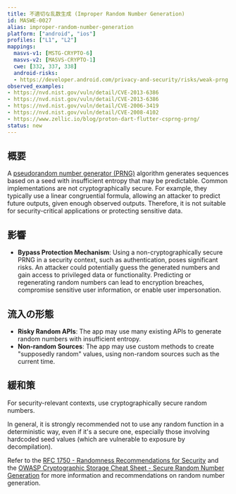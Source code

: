 ```yaml
---
title: 不適切な乱数生成 (Improper Random Number Generation)
id: MASWE-0027
alias: improper-random-number-generation
platform: ["android", "ios"]
profiles: ["L1", "L2"]
mappings:
  masvs-v1: [MSTG-CRYPTO-6]
  masvs-v2: [MASVS-CRYPTO-1]
  cwe: [332, 337, 338]
  android-risks: 
  - https://developer.android.com/privacy-and-security/risks/weak-prng
observed_examples:
- https://nvd.nist.gov/vuln/detail/CVE-2013-6386
- https://nvd.nist.gov/vuln/detail/CVE-2013-6386
- https://nvd.nist.gov/vuln/detail/CVE-2006-3419
- https://nvd.nist.gov/vuln/detail/CVE-2008-4102
- https://www.zellic.io/blog/proton-dart-flutter-csprng-prng/
status: new
---
```


## 概要

A [pseudorandom number generator (PRNG)](https://en.wikipedia.org/wiki/Pseudorandom_number_generator) algorithm generates sequences based on a seed with insufficient entropy that may be predictable. Common implementations are not cryptographically secure. For example, they typically use a linear congruential formula, allowing an attacker to predict future outputs, given enough observed outputs. Therefore, it is not suitable for security-critical applications or protecting sensitive data.

## 影響

- **Bypass Protection Mechanism**: Using a non-cryptographically secure PRNG in a security context, such as authentication, poses significant risks. An attacker could potentially guess the generated numbers and gain access to privileged data or functionality. Predicting or regenerating random numbers can lead to encryption breaches, compromise sensitive user information, or enable user impersonation.

## 流入の形態

- **Risky Random APIs**: The app may use many existing APIs to generate random numbers with insufficient entropy.
- **Non-random Sources**: The app may use custom methods to create "supposedly random" values, using non-random sources such as the current time.

## 緩和策

For security-relevant contexts, use cryptographically secure random numbers.

In general, it is strongly recommended not to use any random function in a deterministic way, even if it's a secure one, especially those involving hardcoded seed values (which are vulnerable to exposure by decompilation).

Refer to the [RFC 1750 - Randomness Recommendations for Security](https://www.ietf.org/rfc/rfc1750.txt) and the [OWASP Cryptographic Storage Cheat Sheet - Secure Random Number Generation](https://cheatsheetseries.owasp.org/cheatsheets/Cryptographic_Storage_Cheat_Sheet.html#secure-random-number-generation) for more information and recommendations on random number generation.

